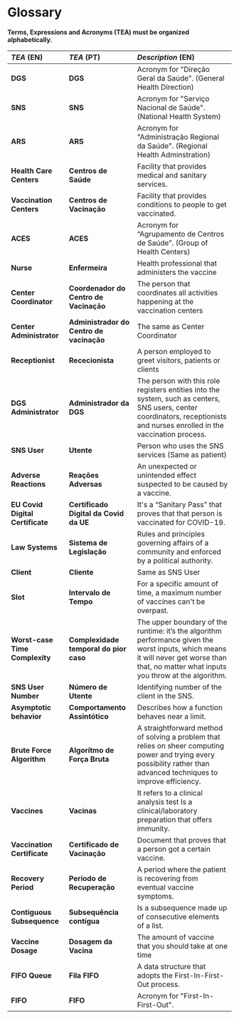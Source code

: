 # Glossary

**Terms, Expressions and Acronyms (TEA) must be organized alphabetically.**

| **_TEA_** (EN)                   | **_TEA_** (PT)                           | **_Description_** (EN)                                                                                                                                                                     |
| :------------------------------- | :--------------------------------------- | :----------------------------------------------------------------------------------------------------------------------------------------------------------------------------------------- |
| **DGS**                          | **DGS**                                  | Acronym for "Direção Geral da Saúde". (General Health Direction)                                                                                                                           |
| **SNS**                          | **SNS**                                  | Acronym for "Serviço Nacional de Saúde". (National Health System)                                                                                                                          |
| **ARS**                          | **ARS**                                  | Acronym for "Administração Regional da Saúde". (Regional Health Adminstration)                                                                                                             |
| **Health Care Centers**          | **Centros de Saúde**                     | Facility that provides medical and sanitary services.                                                                                                                                      |
| **Vaccination Centers**          | **Centros de Vacinação**                 | Facility that provides conditions to people to get vaccinated.                                                                                                                             |
| **ACES**                         | **ACES**                                 | Acronym for “Agrupamento de Centros de Saúde”. (Group of Health Centers)                                                                                                                   |
| **Nurse**                        | **Enfermeira**                           | Health professional that administers the vaccine                                                                                                                                           |
| **Center Coordinator**           | **Coordenador do Centro de Vacinação**   | The person that coordinates all activities happening at the vaccination centers                                                                                                            |
| **Center Administrator**         | **Administrador do Centro de vacinação** | The same as Center Coordinator                                                                                                                                                             |
| **Receptionist**                 | **Rececionista**                         | A person employed to greet visitors, patients or clients                                                                                                                                   |
| **DGS Administrator**            | **Administrador da DGS**                 | The person with this role registers entities into the system, such as centers, SNS users, center coordinators, receptionists and nurses enrolled in the vaccination process.               |
| **SNS User**                     | **Utente**                               | Person who uses the SNS services (Same as patient)                                                                                                                                         |
| **Adverse Reactions**            | **Reações Adversas**                     | An unexpected or unintended effect suspected to be caused by a vaccine.                                                                                                                    |
| **EU Covid Digital Certificate** | **Certificado Digital da Covid da UE**   | It's a “Sanitary Pass” that proves that that person is vaccinated for COVID-19.                                                                                                            |
| **Law Systems**                  | **Sistema de Legislação**                | Rules and principles governing affairs of a community and enforced by a political authority.                                                                                               |
| **Client**                       | **Cliente**                              | Same as SNS User                                                                                                                                                                           |
| **Slot**                         | **Intervalo de Tempo**                   | For a specific amount of time, a maximum number of vaccines can't be overpast.                                                                                                             |
| **Worst-case Time Complexity**   | **Complexidade temporal do pior caso**   | The upper boundary of the runtime: it’s the algorithm performance given the worst inputs, which means it will never get worse than that, no matter what inputs you throw at the algorithm. |
| **SNS User Number**              | **Número de Utente**                     | Identifying number of the client in the SNS.                                                                                                                                               |
| **Asymptotic behavior**          | **Comportamento Assintótico**            | Describes how a function behaves near a limit.                                                                                                                                             |
| **Brute Force Algorithm**        | **Algorítmo de Força Bruta**             | A straightforward method of solving a problem that relies on sheer computing power and trying every possibility rather than advanced techniques to improve efficiency.                     |
| **Vaccines**                     | **Vacinas**                              | It refers to a clinical analysis test Is a clinical/laboratory preparation that offers immunity.                                                                                           |
| **Vaccination Certificate**      | **Certificado de Vacinação**             | Document that proves that a person got a certain vaccine.                                                                                                                                  |
| **Recovery Period**              | **Período de Recuperação**               | A period where the patient is recovering from eventual vaccine symptoms.                                                                                                                   |
| **Contiguous Subsequence**       | **Subsequência contígua**                | Is a subsequence made up of consecutive elements of a list.                                                                                                                                |
| **Vaccine Dosage**               | **Dosagem da Vacina**                    | The amount of vaccine that you should take at one time                                                                                                                                     |
| **FIFO Queue**                   | **Fila FIFO**                            | A data structure that adopts the First-In-First-Out process.                                                                                                                               |
| **FIFO**                         | **FIFO**                                 | Acronym for "First-In-First-Out".                                                                                                                                                          |
